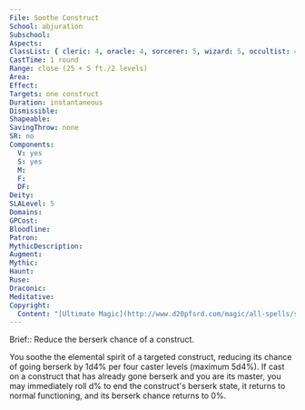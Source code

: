 ```yaml
---
File: Soothe Construct
School: abjuration
Subschool: 
Aspects: 
ClassList: { cleric: 4, oracle: 4, sorcerer: 5, wizard: 5, occultist: 4 }
CastTime: 1 round
Range: close (25 + 5 ft./2 levels)
Area: 
Effect: 
Targets: one construct
Duration: instantaneous
Dismissible: 
Shapeable: 
SavingThrow: none
SR: no
Components:
  V: yes
  S: yes
  M: 
  F: 
  DF: 
Deity: 
SLALevel: 5
Domains: 
GPCost: 
Bloodline: 
Patron: 
MythicDescription: 
Augment: 
Mythic: 
Haunt: 
Ruse: 
Draconic: 
Meditative: 
Copyright:
  Content: "[Ultimate Magic](http://www.d20pfsrd.com/magic/all-spells/s/soothe-construct)"
---
```

Brief:: Reduce the berserk chance of a construct.

You soothe the elemental spirit of a targeted construct, reducing its chance of going berserk by 1d4% per four caster levels (maximum 5d4%). If cast on a construct that has already gone berserk and you are its master, you may immediately roll d% to end the construct's berserk state, it returns to normal functioning, and its berserk chance returns to 0%.
